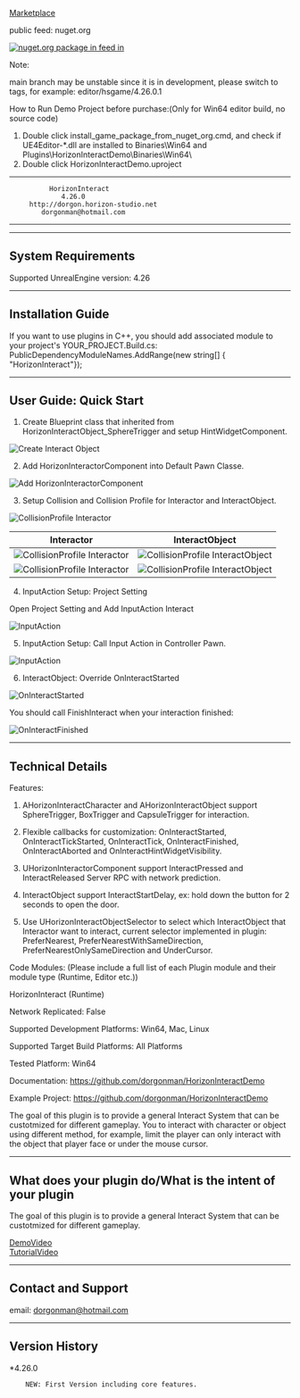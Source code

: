 [Marketplace](https://www.unrealengine.com/marketplace/en-US/horizon-interact) 

public feed: nuget.org  

[![nuget.org package in feed in ](https://img.shields.io/nuget/v/HorizonInteractDemo.svg)](https://www.nuget.org/packages/HorizonInteractDemo/)
  

Note: 

main branch may be unstable since it is in development, please switch to tags, for example: editor/hsgame/4.26.0.1

How to Run Demo Project before purchase:(Only for Win64 editor build, no source code)
1. Double click install_game_package_from_nuget_org.cmd, and check if UE4Editor-*.dll are installed to Binaries\Win64 and Plugins\HorizonInteractDemo\Binaries\Win64\
2. Double click HorizonInteractDemo.uproject  

  
----------------------------------------------
              HorizonInteract
                 4.26.0
         http://dorgon.horizon-studio.net
          	dorgonman@hotmail.com
----------------------------------------------
   
-----------------------
System Requirements
-----------------------

Supported UnrealEngine version: 4.26
 

-----------------------
Installation Guide
-----------------------

If you want to use plugins in C++, you should add associated module to your project's 
YOUR_PROJECT.Build.cs:
PublicDependencyModuleNames.AddRange(new string[] { "HorizonInteract"});

-----------------------
User Guide: Quick Start
-----------------------

1. Create Blueprint class that inherited from HorizonInteractObject_SphereTrigger and setup HintWidgetComponent.

  ![Create Interact Object](./ScreenShot/HorizonInteract_ScreenShot_CreateObject.png)  

2. Add HorizonInteractorComponent into Default Pawn Classe.  

![Add HorizonInteractorComponent](./ScreenShot/HorizonInteract_ScreenShot_AddInteractorIntoPawn.png)  

3. Setup Collision and Collision Profile for Interactor and InteractObject.

![CollisionProfile Interactor](./ScreenShot/HorizonInteract_ScreenShot_CollisionProfile_Overview.png)

Interactor             |  InteractObject
:-------------------------:|:-------------------------:
![CollisionProfile Interactor](./ScreenShot/HorizonInteract_ScreenShot_CollisionProfile_Interactor.png) |  ![CollisionProfile InteractObject](./ScreenShot/HorizonInteract_ScreenShot_CollisionProfile_InteractObject.png)
![CollisionProfile Interactor](./ScreenShot/HorizonInteract_ScreenShot_Collision_Interactor.png) |   ![CollisionProfile InteractObject](./ScreenShot/HorizonInteract_ScreenShot_Collision_InteractObject.png)


4. InputAction Setup: Project Setting

Open Project Setting and Add InputAction Interact

![InputAction](./ScreenShot/HorizonInteract_ScreenShot_InputAction_Interactor1.png)


5. InputAction Setup: Call Input Action in Controller Pawn.

![InputAction](./ScreenShot/HorizonInteract_ScreenShot_InputAction_Interactor2.png)


6. InteractObject: Override OnInteractStarted

![OnInteractStarted](./ScreenShot/HorizonInteract_ScreenShot_InputAction_InteractObject1.png)

You should call FinishInteract when your interaction finished:

![OnInteractFinished](./ScreenShot/HorizonInteract_ScreenShot_InputAction_InteractObject2.png)

  
-----------------------
Technical Details
-----------------------

Features:

1. AHorizonInteractCharacter and AHorizonInteractObject support SphereTrigger, BoxTrigger and CapsuleTrigger for interaction.
  
2. Flexible callbacks for customization: OnInteractStarted, OnInteractTickStarted, OnInteractTick, OnInteractFinished, OnInteractAborted and OnInteractHintWidgetVisibility.

3. UHorizonInteractorComponent support InteractPressed and InteractReleased Server RPC with network prediction.

4. InteractObject support InteractStartDelay, ex: hold down the button for 2 seconds to open the door.

5. Use UHorizonInteractObjectSelector to select which InteractObject that Interactor want to interact, current selector implemented in plugin: PreferNearest, PreferNearestWithSameDirection, PreferNearestOnlySameDirection and UnderCursor.

Code Modules: (Please include a full list of each Plugin module and their module type (Runtime, Editor etc.))

 HorizonInteract (Runtime)


Network Replicated: False  

Supported Development Platforms: Win64, Mac, Linux  

Supported Target Build Platforms: All Platforms  

Tested Platform: Win64  

Documentation: https://github.com/dorgonman/HorizonInteractDemo  

Example Project: https://github.com/dorgonman/HorizonInteractDemo  

The goal of this plugin is to provide a general Interact System that can be custotmized for different gameplay. You to interact with character or object using different  method, for example, limit the player can only interact with the object that player face or under the mouse cursor.


-----------------------
What does your plugin do/What is the intent of your plugin
-----------------------  

The goal of this plugin is to provide a general Interact System that can be custotmized for different gameplay.

[DemoVideo](https://youtu.be/wdclGx1IIwQ)  
[TutorialVideo](https://www.youtube.com/watch?v=l-WCsGpg_fo&feature=youtu.be)
	
-----------------------
Contact and Support
-----------------------

email: dorgonman@hotmail.com  

-----------------------
 Version History
-----------------------

*4.26.0  

        NEW: First Version including core features.  